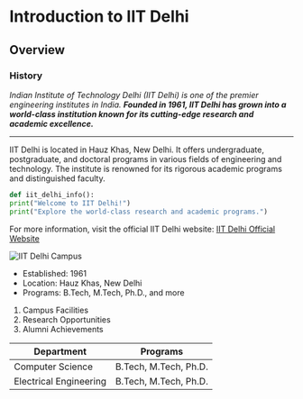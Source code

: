 
# Introduction to IIT Delhi
## Overview
### History

*Indian Institute of Technology Delhi (IIT Delhi) is one of the premier engineering institutes in India.*
***Founded in 1961, IIT Delhi has grown into a world-class institution known for its cutting-edge research and academic excellence.***

---

IIT Delhi is located in Hauz Khas, New Delhi. It offers undergraduate, postgraduate, and doctoral programs in various fields of engineering and technology.
The institute is renowned for its rigorous academic programs and distinguished faculty.

```python
def iit_delhi_info():
print("Welcome to IIT Delhi!")
print("Explore the world-class research and academic programs.")

```
For more information, visit the official IIT Delhi website: [IIT Delhi Official Website](https://www.iitd.ac.in)

![IIT Delhi Campus](images/technology.jpg)

- Established: 1961
- Location: Hauz Khas, New Delhi
- Programs: B.Tech, M.Tech, Ph.D., and more


1.  Campus Facilities
2.  Research Opportunities
3.  Alumni Achievements

|Department | Programs |
|-------------|-------------|
|Computer Science | B.Tech, M.Tech, Ph.D. |
|Electrical Engineering | B.Tech, M.Tech, Ph.D. |


